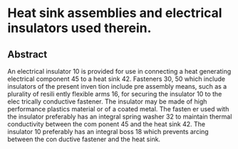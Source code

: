 # Heat sink assemblies and electrical insulators used therein.

## Abstract
An electrical insulator 10 is provided for use in connecting a heat generating electrical component 45 to a heat sink 42. Fasteners 30, 50 which include insulators of the present inven tion include pre assembly means, such as a plurality of resili ently flexible arms 16, for securing the insulator 10 to the elec trically conductive fastener. The insulator may be made of high performance plastics material or of a coated metal. The fasten er used with the insulator preferably has an integral spring washer 32 to maintain thermal conductivity between the com ponent 45 and the heat sink 42. The insulator 10 preferably has an integral boss 18 which prevents arcing between the con ductive fastener and the heat sink.